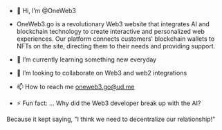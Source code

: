 - 👋 Hi, I’m @OneWeb3
- OneWeb3.go is a revolutionary Web3 website that integrates AI and blockchain technology to create interactive and personalized web experiences.
Our platform connects customers' blockchain wallets to NFTs on the site, directing them to their needs and providing support.

- 🌱 I’m currently learning something new everyday
- 💞️ I’m looking to collaborate on Web3 and web2 integrations
- 📫 How to reach me oneweb3.go@ud.me

- ⚡ Fun fact: ... Why did the Web3 developer break up with the AI?

Because it kept saying, "I think we need to decentralize our relationship!"

<!---
OneWeb3/OneWeb3 is a ✨ special ✨ repository because its `README.md` (this file) appears on your GitHub profile.
You can click the Preview link to take a look at your changes.
--->
